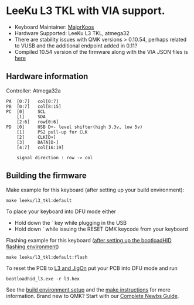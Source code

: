 # LeeKu L3 TKL with VIA support.

* Keyboard Maintainer: [MajorKoos](https://github.com/MajorKoos)
* Hardware Supported: LeeKu L3 TKL, atmega32
* There are stability issues with QMK versions > 0.10.54, perhaps related to VUSB and the additional endpoint added in 0.11?
* Compiled 10.54 version of the firmware along with the VIA JSON files is [here](https://github.com/MajorKoos/KBDParts/tree/master/Firmware/l3-qmk-10.54)

## Hardware information

Controller: Atmega32a

    PA  [0:7]   col[0:7]
    PB  [0:7]   col[8:15]
    PC  [0]     SCL
        [1]     SDA
        [2:6]   row[0:6]
    PD  [0]     USB D+- level shifter(high 3.3v, low 5v)
        [1]     PS2 pull-up for CLK
        [2]     CLK[D+]
        [3]     DATA[D-]
        [4:7]   col[16:19]

        signal direction : row -> col
        
        
## Building the firmware
Make example for this keyboard (after setting up your build environment):

    make leeku/l3_tkl:default


To place your keyboard into DFU mode either
*   Hold down the ` key while plugging in the USB
*   Hold down ` while issuing the RESET QMK keycode from your keyboard


Flashing example for this keyboard ([after setting up the bootloadHID flashing environment](https://docs.qmk.fm/#/flashing_bootloadhid))

    make leeku/l3_tkl:default:flash


To reset the PCB to [L3 and JigOn](https://github.com/MajorKoos/KBDParts/tree/master/Firmware) put your PCB into DFU mode and run

    bootloadhid_l3.exe -r l3.hex


See the [build environment setup](https://docs.qmk.fm/#/getting_started_build_tools) and the [make instructions](https://docs.qmk.fm/#/getting_started_make_guide) for more information. Brand new to QMK? Start with our [Complete Newbs Guide](https://docs.qmk.fm/#/newbs).
